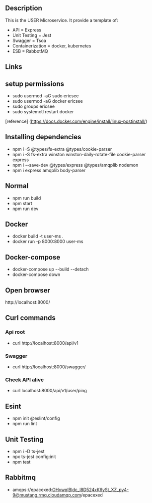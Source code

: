 ## Description
This is the USER Microservice.
It provide a template of:
- API = Express
- Unit Testing = Jest
- Swagger = Tsoa
- Containerization = docker, kubernetes
- ESB = RabbotMQ 

## Links

## setup permissions
- sudo usermod -aG sudo ericsee
- sudo usermod -aG docker ericsee
- sudo groups ericsee
- sudo systemctl restart docker

[reference] (https://docs.docker.com/engine/install/linux-postinstall/)

## Installing dependencies
- npm i -S @types/fs-extra @types/cookie-parser
- npm i -S fs-extra winston winston-daily-rotate-file cookie-parser express
- npm i --save-dev @types/express @types/amqplib nodemon
- npm i express amqplib body-parser

## Normal
- npm run build
- npm start
- npm run dev

## Docker
- docker build -t user-ms .
- docker run -p 8000:8000 user-ms

## Docker-compose
- docker-compose up --build --detach
- docker-compose down

## Open browser
http://localhost:8000/


## Curl commands

### Api root
- curl http://localhost:8000/api/v1

### Swagger
- curl http://localhost:8000/swagger/

### Check API alive
- curl localhost:8000/api/v1/user/ping

## Esint
- npm init @eslint/config
- npm run lint

## Unit Testing
- npm i -D ts-jest
- npx ts-jest config:init
- npm test

## Rabbitmq
- amqps://epacexed:OHvwqlBldc_l8D524xK6ySt_XZ_py4-9@mustang.rmq.cloudamqp.com/epacexed